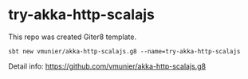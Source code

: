 # try-akka-http-scalajs

This repo was created Giter8 template.

`sbt new vmunier/akka-http-scalajs.g8 --name=try-akka-http-scalajs`

Detail info:
https://github.com/vmunier/akka-http-scalajs.g8